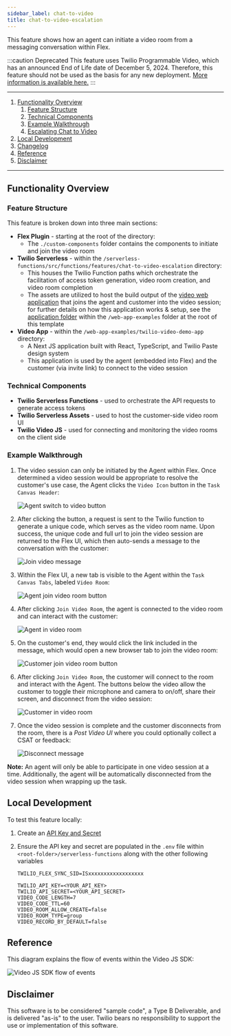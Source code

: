 ```yaml
---
sidebar_label: chat-to-video
title: chat-to-video-escalation
---
```


This feature shows how an agent can initiate a video room from a messaging conversation within Flex.

:::caution Deprecated
This feature uses Twilio Programmable Video, which has an announced End of Life date of December 5, 2024. Therefore, this feature should not be used as the basis for any new deployment. [More information is available here.](https://www.twilio.com/en-us/changelog/programmable-video-eol-notice)
:::

---

1. [Functionality Overview](#functionality-overview)
   1. [Feature Structure](#feature-structure)
   1. [Technical Components](#technical-components)
   1. [Example Walkthrough](#example-walkthrough)
   1. [Escalating Chat to Video](#escalating-chat-to-video)
2. [Local Development](#local-development)
3. [Changelog](#changelog)
4. [Reference](#reference)
5. [Disclaimer](#disclaimer)

---

## Functionality Overview

### Feature Structure

This feature is broken down into three main sections:

- **Flex Plugin** - starting at the root of the directory:
  - The `./custom-components` folder contains the components to initiate and join the video room
- **Twilio Serverless** - within the `/serverless-functions/src/functions/features/chat-to-video-escalation` directory:
  - This houses the Twilio Function paths which orchestrate the facilitation of access token generation, video room creation, and video room completion
  - The assets are utilized to host the build output of the [video web application](https://github.com/twilio-professional-services/flex-project-template/tree/main/web-app-examples/twilio-video-demo-app) that joins the agent and customer into the video session; for further details on how this application works & setup, see the [application folder](https://github.com/twilio-professional-services/flex-project-template/tree/main/web-app-examples/twilio-video-demo-app) within the `/web-app-examples` folder at the root of this template
- **Video App** - within the `/web-app-examples/twilio-video-demo-app` directory:
  - A Next JS application built with React, TypeScript, and Twilio Paste design system
  - This application is used by the agent (embedded into Flex) and the customer (via invite link) to connect to the video session

### Technical Components

- **Twilio Serverless Functions** - used to orchestrate the API requests to generate access tokens
- **Twilio Serverless Assets** - used to host the customer-side video room UI
- **Twilio Video JS** - used for connecting and monitoring the video rooms on the client side

### Example Walkthrough

1. The video session can only be initiated by the Agent within Flex. Once determined a video session would be appropriate to resolve the customer's use case, the Agent clicks the `Video Icon` button in the `Task Canvas Header`:

   ![Agent switch to video button](/img/features/chat-to-video/video-button.png)

2. After clicking the button, a request is sent to the Twilio function to generate a unique code, which serves as the video room name. Upon success, the unique code and full url to join the video session are returned to the Flex UI, which then auto-sends a message to the conversation with the customer:

   ![Join video message](/img/features/chat-to-video/join-video-message.png)

3. Within the Flex UI, a new tab is visible to the Agent within the `Task Canvas Tabs`, labeled `Video Room`:

   ![Agent join video room button](/img/features/chat-to-video/join-room-button.png)

4. After clicking `Join Video Room`, the agent is connected to the video room and can interact with the customer:

   ![Agent in video room](/img/features/chat-to-video/agent-video-room.png)

5. On the customer's end, they would click the link included in the message, which would open a new browser tab to join the video room:

   ![Customer join video room button](/img/features/chat-to-video/customer-video-join.png)

6. After clicking `Join Video Room`, the customer will connect to the room and interact with the Agent. The buttons below the video allow the customer to toggle their microphone and camera to on/off, share their screen, and disconnect from the video session:

   ![Customer in video room](/img/features/chat-to-video/customer-video-room.png)

7. Once the video session is complete and the customer disconnects from the room, there is a _Post Video UI_ where you could optionally collect a CSAT or feedback:

   ![Disconnect message](/img/features/chat-to-video/post-video-room.png)

**Note:** An agent will only be able to participate in one video session at a time. Additionally, the agent will be automatically disconnected from the video session when wrapping up the task.

## Local Development

To test this feature locally:

1. Create an [API Key and Secret](https://support.twilio.com/hc/en-us/articles/9318455807771-API-Keys-and-How-to-Change-Them)

2. Ensure the API key and secret are populated in the `.env` file within `<root-folder>/serverless-functions` along with the other following variables

   ```
   TWILIO_FLEX_SYNC_SID=ISxxxxxxxxxxxxxxxxxx

   TWILIO_API_KEY=<YOUR_API_KEY>
   TWILIO_API_SECRET=<YOUR_API_SECRET>
   VIDEO_CODE_LENGTH=7
   VIDEO_CODE_TTL=60
   VIDEO_ROOM_ALLOW_CREATE=false
   VIDEO_ROOM_TYPE=group
   VIDEO_RECORD_BY_DEFAULT=false
   ```

## Reference

This diagram explains the flow of events within the Video JS SDK:

![Video JS SDK flow of events](/img/features/chat-to-video/VideoRoom-JS-SDK-Flow-Events.png)

## Disclaimer

This software is to be considered "sample code", a Type B Deliverable, and is delivered "as-is" to the user. Twilio bears no responsibility to support the use or implementation of this software.
